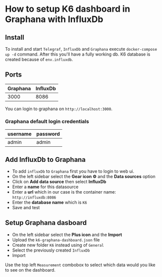 # How to setup K6 dashboard in Graphana with InfluxDb

## Install

To install and start `Telegraf`, `InfluxDb` and `Graphana` execute `docker-compose up -d` command. After this you'll have a fully working db. K6 database is created because of `env.influxdb`.

## Ports

| Graphana  |  InfluxDb |
|---|---|
| 3000  |  8086 |

You can login to graphana on `http://localhost:3000`.

### Graphana default login credentials

| username  |  password |
|---|---|
| admin  |  admin |

## Add InfluxDb to Graphana

- To add `influxDb` to `Graphana` first you have to login to web ui.
- On the left sidebar select the **Gear icon ⚙** and the **Data sources** option
- Click on **Add data source** then select **InfluxDb**
- Enter a **name** for this datasource
- Enter a **url** which in our case is the container name: `http://influxdb:8086`
- Enter the **database name** which is `K6`
- Save and test

## Setup Graphana dasboard

- On the left sidebar select the **Plus icon** and the **Import**
- Upload the `k6-graphana-dashboard.json` file
- Create new folder `K6` instead using of `General`
- Select the previously created `InfluxDb`
- Import

Use the top left `Measurement` combobox to select which data would you like to see on the dashboard.
